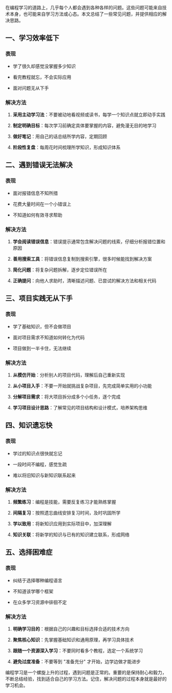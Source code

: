 在编程学习的道路上，几乎每个人都会遇到各种各样的问题。这些问题可能来自技术本身，也可能来自学习方法或心态。本文总结了一些常见问题，并提供相应的解决思路。

## 一、学习效率低下

### 表现



*   学了很久却感觉没掌握多少知识

*   看完教程就忘，不会实际应用

*   面对问题无从下手

### 解决方法



1.  **采用主动学习法**：不要被动地看视频或读书，每学一个知识点就立即动手实践

2.  **制定明确目标**：每次学习前确定具体要掌握的内容，避免漫无目的地学习

3.  **做好笔记**：用自己的话总结所学内容，定期回顾

4.  **阶段性复盘**：每周花时间梳理所学知识，形成知识体系

## 二、遇到错误无法解决

### 表现



*   面对报错信息不知所措

*   花费大量时间在一个小错误上

*   不知道如何有效寻求帮助

### 解决方法



1.  **学会阅读错误信息**：错误提示通常包含解决问题的线索，仔细分析报错位置和原因

2.  **善用搜索工具**：将错误信息复制到搜索引擎，很多时候能找到解决方案

3.  **简化问题**：将复杂问题拆解，逐步定位错误所在

4.  **正确提问**：向他人求助时，清晰描述问题、已尝试的解决方法和相关代码

## 三、项目实践无从下手

### 表现



*   学了基础知识，但不会做项目

*   面对项目需求不知道如何转化为代码

*   项目做到一半卡住，无法继续

### 解决方法



1.  **从模仿开始**：分析别人的项目代码，理解后自己重新实现

2.  **从小项目入手**：不要一开始就挑战复杂项目，先完成简单实用的小功能

3.  **分解项目需求**：将大项目拆分成多个小任务，逐个完成

4.  **学习项目设计思路**：了解常见的项目结构和设计模式，培养架构思维

## 四、知识遗忘快

### 表现



*   学过的知识点很快就忘记

*   一段时间不编程，感觉生疏

*   难以将旧知识与新知识联系起来

### 解决方法



1.  **频繁练习**：编程是技能，需要反复练习才能熟练掌握

2.  **间隔复习**：按照遗忘曲线安排复习时间，及时巩固所学

3.  **学以致用**：将新知识应用到实际项目中，加深理解

4.  **知识关联**：将新学的知识与已有的知识建立联系，形成网络

## 五、选择困难症

### 表现



*   纠结于选择哪种编程语言

*   不知道该学哪个框架

*   在众多学习资源中徘徊不定

### 解决方法



1.  **明确学习目的**：根据自己的兴趣和目标选择合适的技术方向

2.  **聚焦核心知识**：先掌握基础知识和通用原理，再学习具体技术

3.  **跟随一个资源深入学习**：不要同时看多个教程，选定一个系统学习

4.  **避免过度准备**：不要等到 "准备充分" 才开始，边学边做才能进步

编程学习是一个螺旋上升的过程，遇到问题是正常的。重要的是保持耐心和毅力，不断总结经验，找到适合自己的学习方法。记住，解决问题的过程本身就是最好的学习机会。
